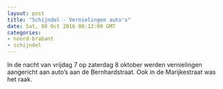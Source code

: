 ```yaml
---
layout: post
title: "Schijndel - Vernielingen auto's"
date: Sat, 08 Oct 2016 08:12:00 GMT
categories: 
- noord-brabant 
- schijndel 
---
```


In de nacht van vrijdag 7 op zaterdag 8 oktober werden vernielingen aangericht aan auto’s aan de Bernhardstraat. Ook in de Marijkestraat was het raak.

